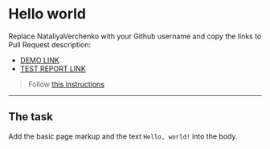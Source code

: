 # Hello world
Replace NataliyaVerchenko with your Github username and copy the links to Pull Request description:
- [DEMO LINK](https://NataliyaVerchenko.github.io/layout_hello-world/)
- [TEST REPORT LINK](https://NataliyaVerchenko.github.io/layout_hello-world/report/html_report/)

> Follow [this instructions](https://mate-academy.github.io/layout_task-guideline/#how-to-solve-the-layout-tasks-on-github)
___

## The task 
Add the basic page markup and the text `Hello, world!` into the body.
